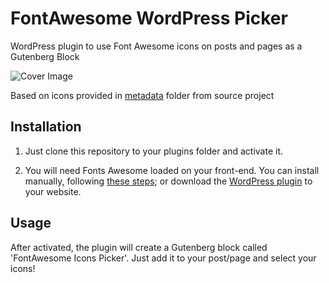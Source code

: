 # FontAwesome WordPress Picker
WordPress plugin to use Font Awesome icons on posts and pages as a Gutenberg Block

![Cover Image](https://i.ibb.co/9qHK2xh/Screenshot-2020-05-14-Edit-Post-Valkyria-tech-Word-Press.png)

Based on icons provided in [metadata](https://github.com/FortAwesome/Font-Awesome/tree/master/metadata) folder from source project

## Installation
1. Just clone this repository to your plugins folder and activate it.

2. You will need Fonts Awesome loaded on your front-end. You can install manually, following [these steps](https://fontawesome.com/how-to-use/on-the-web/setup/hosting-font-awesome-yourself); or download the [WordPress plugin](https://fontawesome.com/how-to-use/on-the-web/using-with/wordpress) to your website.

## Usage
After activated, the plugin will create a Gutenberg block called 'FontAwesome Icons Picker'. Just add it to your post/page and select your icons!
